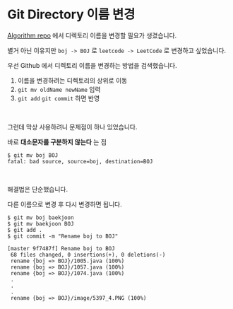 # Git Directory 이름 변경

[Algorithm repo](https://github.com/ParkJiwoon/Algorithm) 에서 디렉토리 이름을 변경할 필요가 생겼습니다.

별거 아닌 이유지만 `boj -> BOJ` 로 `leetcode -> LeetCode` 로 변경하고 싶었습니다.

우선 Github 에서 디렉토리 이름을 변경하는 방법을 검색했습니다.

1. 이름을 변경하려는 디렉토리의 상위로 이동
2. `git mv oldName newName` 입력
3. `git add` `git commit` 하면 반영

<br>

그런데 막상 사용하려니 문제점이 하나 있었습니다.

바로 **대소문자를 구분하지 않는다** 는 점

```shell
$ git mv boj BOJ
fatal: bad source, source=boj, destination=BOJ
```

<br>

해결법은 단순했습니다.

다른 이름으로 변경 후 다시 변경하면 됩니다.

```shell
$ git mv boj baekjoon
$ git mv baekjoon BOJ
$ git add .
$ git commit -m "Rename boj to BOJ"

[master 9f7487f] Rename boj to BOJ
 68 files changed, 0 insertions(+), 0 deletions(-)
 rename {boj => BOJ}/1005.java (100%)
 rename {boj => BOJ}/1057.java (100%)
 rename {boj => BOJ}/1074.java (100%)
 .
 .
 .
 rename {boj => BOJ}/image/5397_4.PNG (100%)
```
